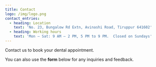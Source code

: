 ```yaml
---
title: Contact
logo: /img/logo.png
contact_entries:
  - heading: Location
    text: 'No. 23, Bungalow Rd Extn, Avinashi Road, Tiruppur 641602'
  - heading: Working hours
    text: 'Mon – Sat: 9 AM – 2 PM, 5 PM to 9 PM.  Closed on Sundays'
---
```

Contact us to book your dental appointment.

You can also use the **form** below for any inquiries and feedback.